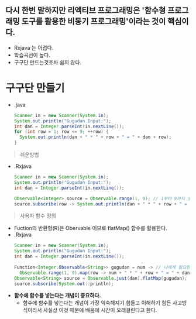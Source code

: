 다시 한번 말하지만 리엑티브 프로그래밍은 '함수형 프로그래밍 도구를 활용한 비동기 프로그래밍'이라는 것이 핵심이다.
---
* Rxjava 는 어렵다.
* 학습곡선이 높다.
* 구구단 만드는것조차 쉽지 않다.

구구단 만들기
===
* .java
  ```java
  Scanner in = new Scanner(System.in);
  System.out.println("Gugudan Input:");
  int dan = Integer.parseInt(in.nextLine());
  for (int row = 1; row <= 9; ++row) {
    System.out.println(dan + " * " + row + " = " + dan + row);
  }
> 쉬운방법
  * .Rxjava
    ```java
    Scanner in = new Scanner(System.in);
    System.out.println("Gugudan Input:");
    int dan = Integer.parseInt(in.nextLine());
    
    Observable<Integer> source = Observable.range(1, 9); // 1부터 9까지 숫자 값 발행
    source.subscribe(row -> System.out.println(dan + " * " + row + " = " + dan * row));
    
> 사용자 함수 정의
* Fuction의 반환형(R)은 Obervable<String> 이므로 flatMap() 함수를 활용한다.
* .Rxjava
  ```java
  Scanner in = new Scanner(System.in);
  System.out.println("Gugudan Input:");
  int dan = Integer.parseInt(in.nextLine());
   
  Function<Integer.Observable<String>> gugudan = num -> // 나에게 필요한 함수를 정의한다. gugudan 함수 (변수아님 함수임)
    Observable.range(1, 9).map(row -> num + " * " + row + " = " + dan * row);
  Observable<String> source = Observable.just(dan).flatMap(gugudan); // 값 1개를 전달받아서 여러 개의 결과를 출력해야 하므로 Observable을 결과로 발행하는 flatMap() 함수를 활용한다.
  source.subscribe(System.out::println);
* **함수에 함수를 넣는다는 개념이 중요하다.**
    * 함수에 함수를 넣는다는 개념이 가장 익숙해지기 힘들고 이해하기 힘든 사고방식이라서 사실상 이것 때문에 배움에 시간이 오래걸린다고 한다.
  
